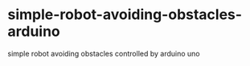 simple-robot-avoiding-obstacles-arduino
=======================================

simple robot avoiding obstacles controlled by arduino uno 
